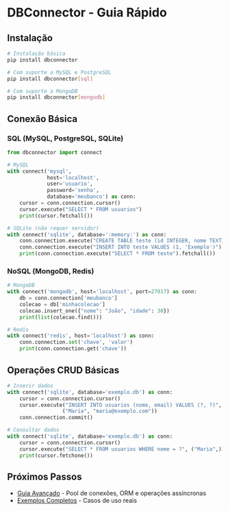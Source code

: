 # DBConnector - Guia Rápido

## Instalação

```bash
# Instalação básica
pip install dbconnector

# Com suporte a MySQL e PostgreSQL
pip install dbconnector[sql]

# Com suporte a MongoDB
pip install dbconnector[mongodb]
```

## Conexão Básica

### SQL (MySQL, PostgreSQL, SQLite)

```python
from dbconnector import connect

# MySQL
with connect('mysql', 
             host='localhost',
             user='usuario',
             password='senha',
             database='meubanco') as conn:
    cursor = conn.connection.cursor()
    cursor.execute("SELECT * FROM usuarios")
    print(cursor.fetchall())

# SQLite (não requer servidor)
with connect('sqlite', database=':memory:') as conn:
    conn.connection.execute("CREATE TABLE teste (id INTEGER, nome TEXT)")
    conn.connection.execute("INSERT INTO teste VALUES (1, 'Exemplo')")
    print(conn.connection.execute("SELECT * FROM teste").fetchall())
```

### NoSQL (MongoDB, Redis)

```python
# MongoDB
with connect('mongodb', host='localhost', port=27017) as conn:
    db = conn.connection['meubanco']
    colecao = db['minhacolecao']
    colecao.insert_one({"nome": "João", "idade": 30})
    print(list(colecao.find()))

# Redis
with connect('redis', host='localhost') as conn:
    conn.connection.set('chave', 'valor')
    print(conn.connection.get('chave'))
```

## Operações CRUD Básicas

```python
# Inserir dados
with connect('sqlite', database='exemplo.db') as conn:
    cursor = conn.connection.cursor()
    cursor.execute("INSERT INTO usuarios (nome, email) VALUES (?, ?)", 
                  ("Maria", "maria@exemplo.com"))
    conn.connection.commit()

# Consultar dados
with connect('sqlite', database='exemplo.db') as conn:
    cursor = conn.connection.cursor()
    cursor.execute("SELECT * FROM usuarios WHERE nome = ?", ("Maria",))
    print(cursor.fetchone())
```

## Próximos Passos

- [Guia Avançado](advanced.md) - Pool de conexões, ORM e operações assíncronas
- [Exemplos Completos](examples.md) - Casos de uso reais